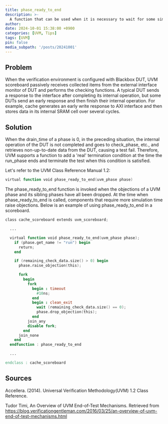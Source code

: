 ```yaml
---
title: phase_ready_to_end
description: >-
  A function that can be used when it is necessary to wait for some simulation time at the end of an UVM test
author:
date: 2024-10-01 15:38:00 +0900
categories: [UVM, Tips]
tags: [UVM]
pin: false
media_subpath: '/posts/20241001'
---
```



## Problem
When the verification environment is configured with Blackbox DUT, UVM scoreboard passively receives collected items from the external interface monitor of DUT and performs the checking functions. A typical DUT sends a response to the interface after completing its internal operation, but some DUTs send an early response and then finish their internal operation. For example, cache generates an early write response to AXI interface and then stores data in its internal SRAM cell over several cycles.


## Solution
When the drain_time of a phase is 0, in the preceding situation, the internal operation of the DUT is not completed and goes to check_phase, etc., and retrieves non-up-to-date data from the DUT, causing a test fail. Therefore, UVM supports a function to add a 'real' termination condition at the time the run_phase ends and terminate the test when this condition is satisfied.


Let's refer to the UVM Class Reference Manual 1.2:


```verilog
virtual function void phase_ready_to_end(uvm_phase phase)
```


The phase_ready_to_end function is invoked when the objections of a UVM phase and its sibling phases have all been dropped. At the time when phase_ready_to_end is called, components that require more simulation time raise objections. Below is an example of using phase_ready_to_end in a scoreboard.


```verilog
class cache_scoreboard extends uvm_scoreboard;

  ...

  virtual function void phase_ready_to_end(uvm_phase phase);
    if (phase.get_name != "run") begin
      return;
    end

    if (remaining_check_data.size() > 0) begin
      phase.raise_objection(this);

      fork
        begin
          fork
            begin : timeout
              #10ns;
            end
            begin : clean_exit
              wait (remaining_check_data.size() == 0);
              phase.drop_objection(this);
            end
          join_any
          disable fork;
        end
      join_none
    end
  endfunction : phase_ready_to_end

  ...

endclass : cache_scoreboard
```


## Sources
Accellera. (2014). Universal Verification Methodology(UVM) 1.2 Class Reference.

Tudor Timi, An Overview of UVM End-of-Test Mechanisms. Retrieved from https://blog.verificationgentleman.com/2016/03/25/an-overview-of-uvm-end-of-test-mechanisms.html
